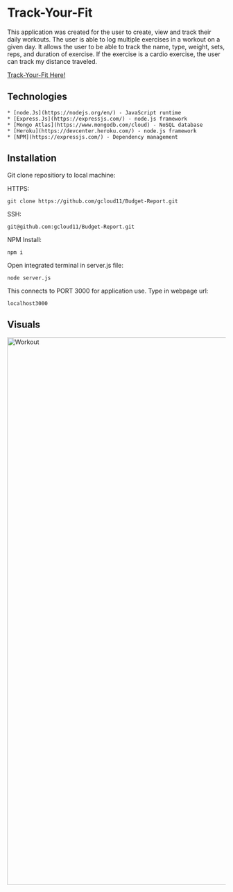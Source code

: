 # Track-Your-Fit



This application was created for the user to create, view and track their daily workouts. The user is able to log multiple exercises in a workout on a given day. It allows the user to be able to track the name, type, weight, sets, reps, and duration of exercise. If the exercise is a cardio exercise, the user can track my distance traveled.

[Track-Your-Fit Here!](https://tranquil-mesa-00271.herokuapp.com/?id=5f9b1c5089a5352e6e2f897d)


## Technologies 
```
* [node.Js](https://nodejs.org/en/) - JavaScript runtime
* [Express.Js](https://expressjs.com/) - node.js framework
* [Mongo Atlas](https://www.mongodb.com/cloud) - NoSQL database
* [Heroku](https://devcenter.heroku.com/) - node.js framework
* [NPM](https://expressjs.com/) - Dependency management
```

## Installation 

Git clone repositiory to local machine:

HTTPS:
```
git clone https://github.com/gcloud11/Budget-Report.git
```
SSH:
```
git@github.com:gcloud11/Budget-Report.git
```
NPM Install:
```
npm i
```
Open integrated terminal in server.js file:
```
node server.js
```
This connects to PORT 3000 for application use. Type in webpage url:
```
localhost3000
```

## Visuals
<img width="1263" alt="Workout" src="https://user-images.githubusercontent.com/67169488/97790238-ebcb2180-1b94-11eb-832b-cdbdefd0a364.png">
